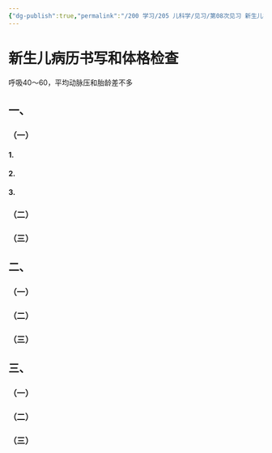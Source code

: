 ```yaml
---
{"dg-publish":true,"permalink":"/200 学习/205 儿科学/见习/第08次见习 新生儿病历书写和体格检查/新生儿病历书写和体格检查/","title":"新生儿病历书写和体格检查","created":"2024-09-23T14:15:27.000+08:00","updated":"2024-09-23T14:15:53.000+08:00"}
---
```


# 新生儿病历书写和体格检查

呼吸40～60，平均动脉压和胎龄差不多
## 一、
### （一）
#### 1.
#### 2.
#### 3.
### （二）
### （三）
## 二、
### （一）
### （二）
### （三）
## 三、
### （一）
### （二）
### （三）